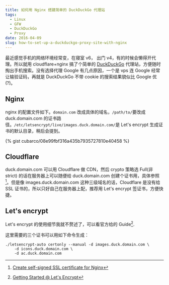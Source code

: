 ```yaml
---
title: 如何用 Nginx 搭建简单的 DuckDuckGo 代理站
tags:
  - Linux
  - GFW
  - DuckDuckGo
  - Proxy
date: 2016-04-09
slug: how-to-set-up-a-duckduckgo-proxy-site-with-nginx
---
```


最近感觉手机的网络环境经常变，在寝室 v6， 出门 v4，有的时候会懒得开代理。所以就用 cloudflare+nginx 搞了个简单的 [DuckDuckGo](https://duckduckgo.com) 代理站，方便随时掏出手机搜索。没有选择代理 Google 有几点原因，一个是 vps 连 Google 经常让输验证码，再就是 DuckDuckGo 不带 cookie 的搜索结果貌似比 Google 优(?)。

## Nginx

nginx 的配置文件如下。`domain.com` 改成具体的域名，`/path/to/`要改成 duck.domain.com 的证书路径。`/etc/letsencrypt/live/images.duck.domain.com/`是 Let's encrypt 生成证书的默认目录，稍后会提到。

{% gist cubarco/08e99fbf316a435b7935727810e40458 %}

## Cloudflare

duck.domain.com 可以用 Cloudflare 做 CDN，然后 crypto 策略选 Full(非strict) 的话在服务器上可以随便给 duck.domain.com 创建个证书用，具体参照[^1]。但是像 images.duck.domain.com 这种三级域名的话，Cloudflare 是没有给 SSL 证书的，所以只好自己在服务器上配，推荐用 Let's encrypt 签证书，方便快捷。

## Let's encrypt

Let's encrypt 的使用细节我就不赘述了，可以看官方给的 Guide[^2].

这里需要的三个证书可以用如下命令生成：

```shell
./letsencrypt-auto certonly --manual -d images.duck.domain.com \
    -d icons.duck.domain.com \
    -d ac.duck.domain.com
```

[^1]: [Create self-signed SSL certificate for Nginx](https://gist.github.com/jessedearing/2351836)
[^2]: [Getting Started @ Let's Encrypt](https://letsencrypt.org/getting-started/)
